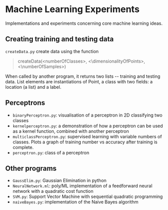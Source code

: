 # Machine Learning Experiments

Implementations and experiments concerning core machine learning ideas.

## Creating training and testing data
`createData.py` create data using the function

> createData(\<numberOfClasses\>, <\dimensionalityOfPoints\>, <\numberOfSamples\>)

When called by another program, it returns two lists -- training and testing data. List elements are instantiations of Point, a class with two fields: a location (a list) and a label.

## Perceptrons
* `binaryPerceptron.py`: visualisation of a perceptron in 2D classifying two classes
* `kernelperceptron.py`: a demonstration of how a perceptron can be used as a kernel function, combined with another perceptron
* `multiclassPerceptron.py`: supervised learning with variable numbers of classes. Plots a graph of training number vs accuracy after training is complete.
* `perceptron.py`: class of a perceptron

## Other programs
* `GaussElim.py`: Gaussian Elimination in python
* `NeuralNetwork.ml`: poly/ML implementation of a feedforward neural network with a quadratic cost function
* `SVM.py`: Support Vector Machine with sequential quadratic programming
* `naiveBayes.py`: implementation of the Naive Bayes algorithm
